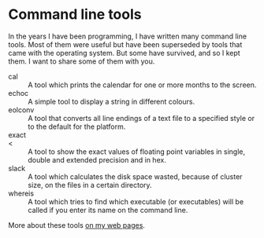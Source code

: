 # Command line tools

In the years I have been programming, I have written many command line tools. Most of them were useful but have been 
superseded by tools that came with the operating system. But some have survived, and so I kept them. I want to share 
some of them with you.

<dl>
  <dt>cal</dt>
  <dd>A tool which prints the calendar for one or more months to the screen.</dd>
  <dt>echoc</dt>
  <dd>A simple tool to display a string in different colours.</dd>
  <dt>eolconv</dt>
  <dd>A tool that converts all line endings of a text file to a specified style or to the default for the platform.</dd>
  <dt>exact</dt><
  <dd>A tool to show the exact values of floating point variables in single, double and extended precision and in hex.</dd>
  <dt>slack</dt>
  <dd>A tool which calculates the disk space wasted, because of cluster size, on the files in a certain directory.</dd>
  <dt>whereis</dt> 
  <dd>A tool which tries to find which executable (or executables) will be called if you enter its name on the command line.</dd>
</dl>

More about these tools [on my web pages](http://rvelthuis.de/programs/commands.html).
